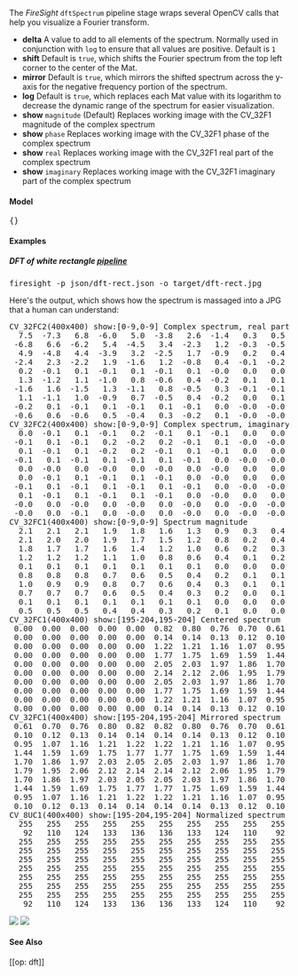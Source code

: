 The _FireSight_ `dftSpectrum` pipeline stage wraps several OpenCV calls that help you visualize a Fourier transform.

* **delta** A value to add to all elements of the spectrum. Normally used in conjunction with `log` to ensure that all values are positive. Default is `1`
* **shift** Default is `true`, which shifts the Fourier spectrum from the top left corner to the center of the Mat.
* **mirror** Default is `true`, which mirrors the shifted spectrum across the y-axis for the negative frequency portion of the spectrum.
* **log** Default is `true`, which replaces each Mat value with its logarithm to decrease the dynamic range of the spectrum for easier visualization.
* **show** `magnitude` (Default) Replaces working image with the CV_32F1 magnitude of the complex spectrum
* **show** `phase` Replaces working image with the CV_32F1 phase of the complex spectrum
* **show** `real` Replaces working image with the CV_32F1 real part of the complex spectrum
* **show** `imaginary` Replaces working image with the CV_32F1 imaginary part of the complex spectrum

#### Model
<pre>{}</pre>

#### Examples

##### DFT of white rectangle [pipeline](https://github.com/firepick1/FireSight/blob/master/json/dft-rect2.json)

<pre>firesight -p json/dft-rect.json -o target/dft-rect.jpg</pre>

Here's the output, which shows how the spectrum is massaged into a JPG that a human can understand:
<pre>
CV_32FC2(400x400) show:[0-9,0-9] Complex spectrum, real part
  7.5  -7.3   6.8  -6.0   5.0  -3.8   2.6  -1.4   0.3   0.5
 -6.8   6.6  -6.2   5.4  -4.5   3.4  -2.3   1.2  -0.3  -0.5
  4.9  -4.8   4.4  -3.9   3.2  -2.5   1.7  -0.9   0.2   0.4
 -2.4   2.3  -2.2   1.9  -1.6   1.2  -0.8   0.4  -0.1  -0.2
  0.2  -0.1   0.1  -0.1   0.1  -0.1   0.1  -0.0   0.0   0.0
  1.3  -1.2   1.1  -1.0   0.8  -0.6   0.4  -0.2   0.1   0.1
 -1.6   1.6  -1.5   1.3  -1.1   0.8  -0.5   0.3  -0.1  -0.1
  1.1  -1.1   1.0  -0.9   0.7  -0.5   0.4  -0.2   0.0   0.1
 -0.2   0.1  -0.1   0.1  -0.1   0.1  -0.1   0.0  -0.0  -0.0
 -0.6   0.6  -0.6   0.5  -0.4   0.3  -0.2   0.1  -0.0  -0.0
CV_32FC2(400x400) show:[0-9,0-9] Complex spectrum, imaginary part
  0.0  -0.1   0.1  -0.1   0.2  -0.1   0.1  -0.1   0.0   0.0
 -0.1   0.1  -0.1   0.2  -0.2   0.2  -0.1   0.1  -0.0  -0.0
  0.1  -0.1   0.1  -0.2   0.2  -0.1   0.1  -0.1   0.0   0.0
 -0.1   0.1  -0.1   0.1  -0.1   0.1  -0.1   0.0  -0.0  -0.0
  0.0  -0.0   0.0  -0.0   0.0  -0.0   0.0  -0.0   0.0   0.0
  0.0  -0.1   0.1  -0.1   0.1  -0.1   0.0  -0.0   0.0   0.0
 -0.1   0.1  -0.1   0.1  -0.1   0.1  -0.1   0.0  -0.0  -0.0
  0.1  -0.1   0.1  -0.1   0.1  -0.1   0.0  -0.0   0.0   0.0
 -0.0   0.0  -0.0   0.0  -0.0   0.0  -0.0   0.0  -0.0  -0.0
 -0.0   0.0  -0.1   0.0  -0.0   0.0  -0.0   0.0  -0.0  -0.0
CV_32FC1(400x400) show:[0-9,0-9] Spectrum magnitude
  2.1   2.1   2.1   1.9   1.8   1.6   1.3   0.9   0.3   0.4
  2.1   2.0   2.0   1.9   1.7   1.5   1.2   0.8   0.2   0.4
  1.8   1.7   1.7   1.6   1.4   1.2   1.0   0.6   0.2   0.3
  1.2   1.2   1.2   1.1   1.0   0.8   0.6   0.4   0.1   0.2
  0.1   0.1   0.1   0.1   0.1   0.1   0.1   0.0   0.0   0.0
  0.8   0.8   0.8   0.7   0.6   0.5   0.4   0.2   0.1   0.1
  1.0   0.9   0.9   0.8   0.7   0.6   0.4   0.3   0.1   0.1
  0.7   0.7   0.7   0.6   0.5   0.4   0.3   0.2   0.0   0.1
  0.1   0.1   0.1   0.1   0.1   0.1   0.1   0.0   0.0   0.0
  0.5   0.5   0.5   0.4   0.4   0.3   0.2   0.1   0.0   0.0
CV_32FC1(400x400) show:[195-204,195-204] Centered spectrum
 0.00  0.00  0.00  0.00  0.00  0.82  0.80  0.76  0.70  0.61
 0.00  0.00  0.00  0.00  0.00  0.14  0.14  0.13  0.12  0.10
 0.00  0.00  0.00  0.00  0.00  1.22  1.21  1.16  1.07  0.95
 0.00  0.00  0.00  0.00  0.00  1.77  1.75  1.69  1.59  1.44
 0.00  0.00  0.00  0.00  0.00  2.05  2.03  1.97  1.86  1.70
 0.00  0.00  0.00  0.00  0.00  2.14  2.12  2.06  1.95  1.79
 0.00  0.00  0.00  0.00  0.00  2.05  2.03  1.97  1.86  1.70
 0.00  0.00  0.00  0.00  0.00  1.77  1.75  1.69  1.59  1.44
 0.00  0.00  0.00  0.00  0.00  1.22  1.21  1.16  1.07  0.95
 0.00  0.00  0.00  0.00  0.00  0.14  0.14  0.13  0.12  0.10
CV_32FC1(400x400) show:[195-204,195-204] Mirrored spectrum
 0.61  0.70  0.76  0.80  0.82  0.82  0.80  0.76  0.70  0.61
 0.10  0.12  0.13  0.14  0.14  0.14  0.14  0.13  0.12  0.10
 0.95  1.07  1.16  1.21  1.22  1.22  1.21  1.16  1.07  0.95
 1.44  1.59  1.69  1.75  1.77  1.77  1.75  1.69  1.59  1.44
 1.70  1.86  1.97  2.03  2.05  2.05  2.03  1.97  1.86  1.70
 1.79  1.95  2.06  2.12  2.14  2.14  2.12  2.06  1.95  1.79
 1.70  1.86  1.97  2.03  2.05  2.05  2.03  1.97  1.86  1.70
 1.44  1.59  1.69  1.75  1.77  1.77  1.75  1.69  1.59  1.44
 0.95  1.07  1.16  1.21  1.22  1.22  1.21  1.16  1.07  0.95
 0.10  0.12  0.13  0.14  0.14  0.14  0.14  0.13  0.12  0.10
CV_8UC1(400x400) show:[195-204,195-204] Normalized spectrum
  255   255   255   255   255   255   255   255   255   255
   92   110   124   133   136   136   133   124   110    92
  255   255   255   255   255   255   255   255   255   255
  255   255   255   255   255   255   255   255   255   255
  255   255   255   255   255   255   255   255   255   255
  255   255   255   255   255   255   255   255   255   255
  255   255   255   255   255   255   255   255   255   255
  255   255   255   255   255   255   255   255   255   255
  255   255   255   255   255   255   255   255   255   255
   92   110   124   133   136   136   133   124   110    92
</pre>
<img src="https://github.com/firepick1/FireSight/blob/master/img/whiterect.jpg?raw=true">

<img src="https://github.com/firepick1/FireSight/blob/master/img/dft-rect.jpg?raw=true">

#### See Also
[[op: dft]]
